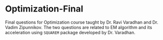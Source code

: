 # Optimization-Final

Final questions for Optimization course taught by Dr. Ravi Varadhan and Dr. Vadim Zipunnikov. The two questions are related to EM algorithm and its acceleration using `SQUAREM` package developed by Dr. Varadhan.